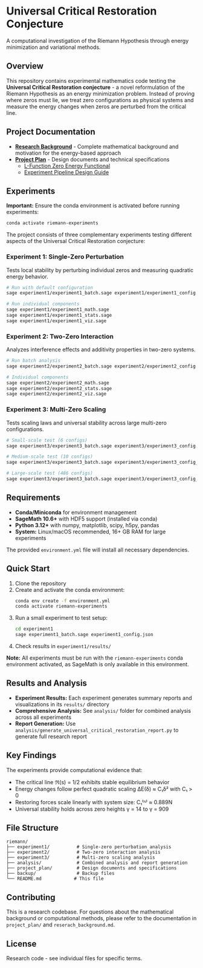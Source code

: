 # Universal Critical Restoration Conjecture

A computational investigation of the Riemann Hypothesis through energy minimization and variational methods.

## Overview

This repository contains experimental mathematics code testing the **Universal Critical Restoration conjecture** - a novel reformulation of the Riemann Hypothesis as an energy minimization problem. Instead of proving where zeros must lie, we treat zero configurations as physical systems and measure the energy changes when zeros are perturbed from the critical line.

## Project Documentation

- **[Research Background](reserach_background.md)** - Complete mathematical background and motivation for the energy-based approach
- **[Project Plan](project_plan/)** - Design documents and technical specifications
  - [L-Function Zero Energy Functional](project_plan/L_Function_Zero_Energy_Functional.md)
  - [Experiment Pipeline Design Guide](project_plan/Riemann_Experiment_Pipeline_Design_Guide.md)

## Experiments

**Important:** Ensure the conda environment is activated before running experiments:
```bash
conda activate riemann-experiments
```

The project consists of three complementary experiments testing different aspects of the Universal Critical Restoration conjecture:

### Experiment 1: Single-Zero Perturbation
Tests local stability by perturbing individual zeros and measuring quadratic energy behavior.

```bash
# Run with default configuration
sage experiment1/experiment1_batch.sage experiment1/experiment1_config.json

# Run individual components
sage experiment1/experiment1_math.sage
sage experiment1/experiment1_stats.sage
sage experiment1/experiment1_viz.sage
```

### Experiment 2: Two-Zero Interaction
Analyzes interference effects and additivity properties in two-zero systems.

```bash
# Run batch analysis
sage experiment2/experiment2_batch.sage experiment2/experiment2_config.json

# Individual components
sage experiment2/experiment2_math.sage
sage experiment2/experiment2_stats.sage  
sage experiment2/experiment2_viz.sage
```

### Experiment 3: Multi-Zero Scaling
Tests scaling laws and universal stability across large multi-zero configurations.

```bash
# Small-scale test (6 configs)
sage experiment3/experiment3_batch.sage experiment3/experiment3_config.json

# Medium-scale test (10 configs) 
sage experiment3/experiment3_batch.sage experiment3/experiment3_config_phase3.json

# Large-scale test (486 configs)
sage experiment3/experiment3_batch.sage experiment3/experiment3_config_phase3_full.json
```

## Requirements

- **Conda/Miniconda** for environment management
- **SageMath 10.6+** with HDF5 support (installed via conda)
- **Python 3.12+** with numpy, matplotlib, scipy, h5py, pandas
- **System:** Linux/macOS recommended, 16+ GB RAM for large experiments

The provided `environment.yml` file will install all necessary dependencies.

## Quick Start

1. Clone the repository
2. Create and activate the conda environment:
   ```bash
   conda env create -f environment.yml
   conda activate riemann-experiments
   ```
3. Run a small experiment to test setup:
   ```bash
   cd experiment1
   sage experiment1_batch.sage experiment1_config.json
   ```
4. Check results in `experiment1/results/`

**Note:** All experiments must be run with the `riemann-experiments` conda environment activated, as SageMath is only available in this environment.

## Results and Analysis

- **Experiment Results:** Each experiment generates summary reports and visualizations in its `results/` directory
- **Comprehensive Analysis:** See `analysis/` folder for combined analysis across all experiments
- **Report Generation:** Use `analysis/generate_universal_critical_restoration_report.py` to generate full research report

## Key Findings

The experiments provide computational evidence that:
- The critical line ℜ(s) = 1/2 exhibits stable equilibrium behavior
- Energy changes follow perfect quadratic scaling ΔE(δ) ≈ C₁δ² with C₁ > 0
- Restoring forces scale linearly with system size: C₁⁽ᴺ⁾ ≈ 0.889N
- Universal stability holds across zero heights γ = 14 to γ = 909

## File Structure

```
riemann/
├── experiment1/          # Single-zero perturbation analysis
├── experiment2/          # Two-zero interaction analysis  
├── experiment3/          # Multi-zero scaling analysis
├── analysis/             # Combined analysis and report generation
├── project_plan/         # Design documents and specifications
├── backup/               # Backup files
└── README.md            # This file
```

## Contributing

This is a research codebase. For questions about the mathematical background or computational methods, please refer to the documentation in `project_plan/` and `reserach_background.md`.

## License

Research code - see individual files for specific terms.
